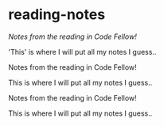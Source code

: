 # reading-notes
 
*Notes from the reading in Code Fellow!*

'This' is where I will put all my notes I guess..

Notes from the reading in Code Fellow!

This is where I will put all my notes I guess..

Notes from the reading in Code Fellow!

This is where I will put all my notes I guess..
